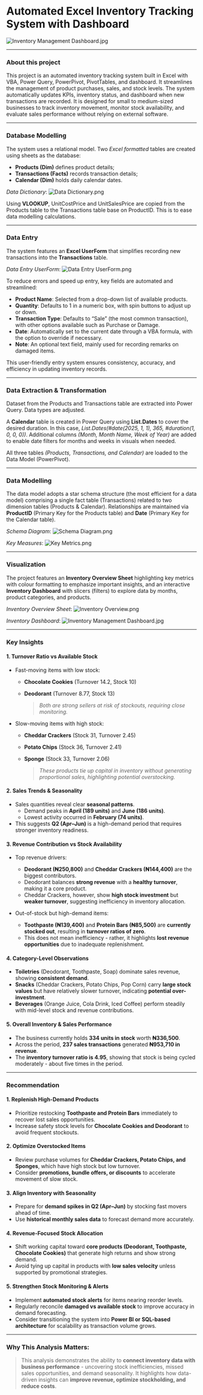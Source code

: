 # Automated Excel Inventory Tracking System with Dashboard
![Inventory Management Dashboard.jpg](https://github.com/jakejosh6751/Automated-Excel-Inventory-Tracking-System-with-Dashboard/blob/main/Inventory%20Management%20Dashboard.jpg)
___

### About this project
This project is an automated inventory tracking system built in Excel with VBA, Power Query, PowerPivot, PivotTables, and dashboard. It streamlines the management of product purchases, sales, and stock levels. The system automatically updates KPIs, inventory status, and dashboard when new transactions are recorded. It is designed for small to medium-sized businesses to track inventory movement, monitor stock availability, and evaluate sales performance without relying on external software.
___

### Database Modelling
The system uses a relational model. Two *Excel formatted* tables are created using sheets as the database:
- **Products (Dim)** defines product details;
- **Transactions (Facts)** records transaction details;
- **Calendar (Dim)** holds daily calendar dates.

*Data Dictionary*:
![Data Dictionary.png](https://github.com/jakejosh6751/Automated-Excel-Inventory-Tracking-System-with-Dashboard/blob/main/Data%20Dictionary.png)

Using **VLOOKUP**, UnitCostPrice and UnitSalesPrice are copied from the Products table to the Transactions table base on ProductID. This is to ease data modelling calculations.
___

### Data Entry
The system features an **Excel UserForm** that simplifies recording new transactions into the **Transactions** table.

*Data Entry UserForm*:
![Data Entry UserForm.png](https://github.com/jakejosh6751/Automated-Excel-Inventory-Tracking-System-with-Dashboard/blob/main/Data%20Entry%20UserForm.png)

To reduce errors and speed up entry, key fields are automated and streamlined:
- **Product Name**: Selected from a drop-down list of available products.
- **Quantity**: Defaults to 1 in a numeric box, with spin buttons to adjust up or down.
- **Transaction Type**: Defaults to “Sale” (the most common transaction), with other options available such as Purchase or Damage.
- **Date**: Automatically set to the current date through a VBA formula, with the option to override if necessary.
- **Note**: An optional text field, mainly used for recording remarks on damaged items.

This user-friendly entry system ensures consistency, accuracy, and efficiency in updating inventory records.
___

### Data Extraction & Transformation
Dataset from the Products and Transactions table are extracted into Power Query. Data types are adjusted.

A **Calendar** table is created in Power Query using **List.Dates** to cover the desired duration. In this case, *List.Dates(#date(2025, 1, 1), 365, #duration(1, 0, 0, 0))*. Additional columns *(Month, Month Name, Week of Year)* are added to enable date filters for months and weeks in visuals when needed.

All three tables *(Products, Transactions, and Calendar)* are loaded to the Data Model (PowerPivot).
___

### Data Modelling
The data model adopts a star schema structure (the most efficient for a data model) comprising a single fact table (Transactions) related to two dimension tables (Products & Calendar). Relationships are maintained via **ProductID** (Primary Key for the Products table) and **Date** (Primary Key for the Calendar table).

*Schema Diagram*:
![Schema Diagram.png](https://github.com/jakejosh6751/Automated-Excel-Inventory-Tracking-System-with-Dashboard/blob/main/Schema%20Diagram.png)

*Key Measures*:
![Key Metrics.png](https://github.com/jakejosh6751/Automated-Excel-Inventory-Tracking-System-with-Dashboard/blob/main/Key%20Metrics.png)
___

### Visualization
The project features an **Inventory Overview Sheet** highlighting key metrics with colour formatting to emphasize important insights, and an interactive **Inventory Dashboard** with slicers (filters) to explore data by months, product categories, and products.

*Inventory Overview Sheet*:
![Inventory Overview.png](https://github.com/jakejosh6751/Automated-Excel-Inventory-Tracking-System-with-Dashboard/blob/main/Inventory%20Overview.png)

*Inventory Dashboard*:
![Inventory Management Dashboard.jpg](https://github.com/jakejosh6751/Automated-Excel-Inventory-Tracking-System-with-Dashboard/blob/main/Inventory%20Management%20Dashboard.jpg)
___

### Key Insights
#### 1. Turnover Ratio vs Available Stock
- Fast-moving items with low stock:
  - **Chocolate Cookies** (Turnover 14.2, Stock 10)
  - **Deodorant** (Turnover 8.77, Stock 13)

    > *Both are strong sellers at risk of stockouts, requiring close monitoring.*

- Slow-moving items with high stock:
  - **Cheddar Crackers** (Stock 31, Turnover 2.45)
  - **Potato Chips** (Stock 36, Turnover 2.41)
  - **Sponge** (Stock 33, Turnover 2.06)

    > *These products tie up capital in inventory without generating proportional sales, highlighting potential overstocking.*

#### 2. Sales Trends & Seasonality
- Sales quantities reveal clear **seasonal patterns**.
  - Demand peaks in **April (189 units)** and **June (186 units)**.
  - Lowest activity occurred in **February (74 units)**.
- This suggests **Q2 (Apr–Jun)** is a high-demand period that requires stronger inventory readiness.

#### 3. Revenue Contribution vs Stock Availability
- Top revenue drivers:
  - **Deodorant (₦250,800)** and **Cheddar Crackers (₦144,400)** are the biggest contributors.
  - Deodorant balances **strong revenue** with a **healthy turnover**, making it a core product.
  - Cheddar Crackers, however, show **high stock investment** but **weaker turnover**, suggesting inefficiency in inventory allocation.

- Out-of-stock but high-demand items:
  - **Toothpaste (₦139,400)** and **Protein Bars (₦85,500)** are **currently stocked out**, resulting in **turnover ratios of zero**.
  - This does not mean inefficiency - rather, it highlights **lost revenue opportunities** due to inadequate replenishment.

#### 4. Category-Level Observations
- **Toiletries** (Deodorant, Toothpaste, Soap) dominate sales revenue, showing **consistent demand**.
- **Snacks** (Cheddar Crackers, Potato Chips, Pop Corn) carry **large stock values** but have relatively slower turnover, indicating **potential over-investment**.
- **Beverages** (Orange Juice, Cola Drink, Iced Coffee) perform steadily with mid-level stock and revenue contributions.

#### 5. Overall Inventory & Sales Performance
- The business currently holds **334 units in stock** worth **₦336,500**.
- Across the period, **237 sales transactions** generated **₦953,710 in revenue**.
- The **inventory turnover ratio is 4.95**, showing that stock is being cycled moderately - about five times in the period.
___

### Recommendation
#### 1. Replenish High-Demand Products
- Prioritize restocking **Toothpaste and Protein Bars** immediately to recover lost sales opportunities.
- Increase safety stock levels for **Chocolate Cookies and Deodorant** to avoid frequent stockouts.

#### 2. Optimize Overstocked Items
- Review purchase volumes for **Cheddar Crackers, Potato Chips, and Sponges**, which have high stock but low turnover.
- Consider **promotions, bundle offers, or discounts** to accelerate movement of slow stock.

#### 3. Align Inventory with Seasonality
- Prepare for **demand spikes in Q2 (Apr–Jun)** by stocking fast movers ahead of time.
- Use **historical monthly sales data** to forecast demand more accurately.

#### 4. Revenue-Focused Stock Allocation
- Shift working capital toward **core products (Deodorant, Toothpaste, Chocolate Cookies)** that generate high returns and show strong demand.
- Avoid tying up capital in products with **low sales velocity** unless supported by promotional strategies.

#### 5. Strengthen Stock Monitoring & Alerts
- Implement **automated stock alerts** for items nearing reorder levels.
- Regularly reconcile **damaged vs available stock** to improve accuracy in demand forecasting.
- Consider transitioning the system into **Power BI or SQL-based architecture** for scalability as transaction volume grows.
___

### Why This Analysis Matters: 
> This analysis demonstrates the ability to **connect inventory data with business performance** - uncovering stock inefficiencies, missed sales opportunities, and demand seasonality. It highlights how data-driven insights can **improve revenue, optimize stockholding, and reduce costs**.
